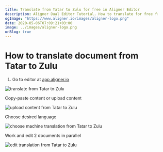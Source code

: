 ```yaml
---
title: Translate from Tatar to Zulu for free in Aligner Editor
description: Aligner Dual Editor Tutorial. How to translate for free from Tatar to Zulu. Aligner is multilingual document management platform. 
ogImage: "https://www.aligner.io/images/aligner-logo.png"
date: 2020-05-06T07:09:21+03:00
image: ../images/aligner-logo.png
onBlog: true
---
```


# How to translate document from Tatar to Zulu

1. Go to editor at [app.aligner.io](https://app.aligner.io "Aligner App web page")

![translate from Tatar to Zulu](../aligner-blank-editor.png "translate from Tatar to Zulu")

Copy-paste content or upload content

![upload content from Tatar to Zulu](../aligner-uploaded-document.png "upload content from Tatar to Zulu")

Choose desired language

![choose machine translation from Tatar to Zulu](../aligner-language-dropdown.png "choose machine translation from Tatar to Zulu")

Work and edit 2 documents in parallel

![edit translation from Tatar to Zulu](../aligner-double-sitded-editor.png "edit translation from Tatar to Zulu")


